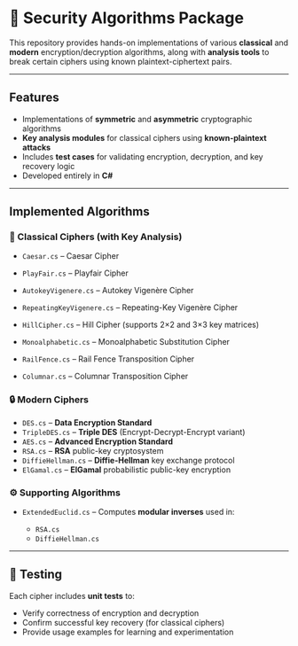 # 🔐 Security Algorithms Package

This repository provides hands-on implementations of various **classical** and **modern** encryption/decryption algorithms, along with **analysis tools** to break certain ciphers using known plaintext-ciphertext pairs.

---

## Features

* Implementations of **symmetric** and **asymmetric** cryptographic algorithms
* **Key analysis modules** for classical ciphers using **known-plaintext attacks**
* Includes **test cases** for validating encryption, decryption, and key recovery logic
* Developed entirely in **C#**

---

## Implemented Algorithms

### 🔑 Classical Ciphers (with Key Analysis)

* `Caesar.cs` – Caesar Cipher

* `PlayFair.cs` – Playfair Cipher

* `AutokeyVigenere.cs` – Autokey Vigenère Cipher

* `RepeatingKeyVigenere.cs` – Repeating-Key Vigenère Cipher

* `HillCipher.cs` – Hill Cipher (supports 2×2 and 3×3 key matrices)

* `Monoalphabetic.cs` – Monoalphabetic Substitution Cipher

* `RailFence.cs` – Rail Fence Transposition Cipher

* `Columnar.cs` – Columnar Transposition Cipher


### 🔒 Modern Ciphers

* `DES.cs` – **Data Encryption Standard**
* `TripleDES.cs` – **Triple DES** (Encrypt-Decrypt-Encrypt variant)
* `AES.cs` – **Advanced Encryption Standard**
* `RSA.cs` – **RSA** public-key cryptosystem
* `DiffieHellman.cs` – **Diffie-Hellman** key exchange protocol
* `ElGamal.cs` – **ElGamal** probabilistic public-key encryption


### ⚙️ Supporting Algorithms

* `ExtendedEuclid.cs` – Computes **modular inverses** used in:

  * `RSA.cs`
  * `DiffieHellman.cs`

---

## 🧪 Testing

Each cipher includes **unit tests** to:

* Verify correctness of encryption and decryption
* Confirm successful key recovery (for classical ciphers)
* Provide usage examples for learning and experimentation
